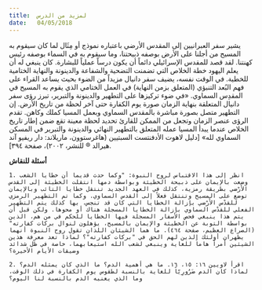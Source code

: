 ```yaml
---
title:  لمزيد من الدرس
date:   04/05/2018
---
```


يشير سفر العبرانيين إلى المقدس الأرضي باعتباره نموذج أو مِثَال لما كان سيقوم به المسيح من أجلنا على الأرض بوصفه ذبيحتنا، وما سيقوم به في السماء بوصفه رئيس كهنتنا. لقد قصد للمقدس الإسرائيلي دائماً أن يكون درساً عملياً للبشارة. كان ينبغي له أن يعلم اليهود خطة الخلاص التي تضمنت التضحية والشفاعة والدينونة والنهاية الختامية للخطية. في الوقت نفسه، يضيف سفر دانيال مزيداً من الضوء بحيث يساعد القراء على فهم البُعد التنبؤي (المتعلق بزمن النهاية) في العمل الختامي الذي يقوم به المسيح في المقدِس السماوي. «في ضوء تركيزها على التطهير والدينونة والتبرير، تبرز رؤى سفر دانيال المتعلقة بنهاية الزمان صورة يوم الكفارة حتى آخر لحظة من تاريخ الأرض. إن التطهير متصل بصورة مباشرة بالمقدس السماوي وبعمل المسيا كملك وكاهن. تقدم الرؤى عنصر الزمان وتجعل من الممكن للقارئ تحديد لحظة معينة تقع ضمن إطار تاريخ الخلاص عندما يبدأ المسيا عمله المتعلق بالتطهير النهائي والدينونة والتبرير في المسكن السماوي لله» [دليل لاهوت الأدفنتست السبتيين (هاغرستوون، ماريلاند: دار ريفيو آند هيرالد ® للنشر، ٢٠٠٢)، صفحة ٣٩٤].

**أسئلة للنقاش**

`1.	انظر إلى هذا الاقتباس لروح النبوة: "وكما حدث قديما أن خطايا الشعب وضعت بالإيمان على ذبيحة الخطيئة وبواسطة دمها انتقلت الخطيئة إلى القدس الأَرْضي بطريقة رمزية، كذلك في العهد الجديد تنتقل خطايا التائب وبالإيمان توضع على المسيح وتنتقل فعلاً إلى القدس السماوي. وكما تم التطهير الرمزي للقدْس الأَرْضي بإزالة الخطايا التي كان قد تنجس، بها كذلك يتم التطهير الفعلي للقدْس السماوي بإزالة الخطايا المسجلة هناك أو محوها. ولكن قبل أن يتم هذا ينبغي فحص الأسفار المسجلة فيها الخطايا للحكم في من هم، الذين بواسطة التوبة عن الخطيئة والإيمان بالمسيح، يؤهلون لنوال بركات كفارته" (الصراع العظيم، صفحة ٤٦٤). ما هما الشيئان اللذان تقول روح النبوة أنهما يظهران أولئك الذين لهم الحق في "بركات كفارته"؟ لماذا تعد معرفة هذين الشيئين أمراً هاماً للغاية وينبغي لشعب الله استيعابهما، خاصة في ظل شدائد وضيقات الأيام الأخيرة؟`

`2.	اقرأ لاويين ١٦: ١٥، ١٦. ما هي أهمية الدم؟ ما الذي كان يمثله الدم؟ لماذا كان الدم ضَرُورِيّاً للغاية بالنسبة لطقوس يوم الكفارة في ذلك الوقت، وما الذي يعنيه الدم بالنسبة لنا اليوم؟`